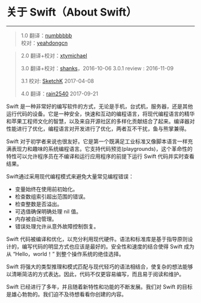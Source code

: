# 关于 Swift（About Swift）
-----------------

> 1.0
> 翻译：[numbbbbb](https://github.com/numbbbbb)  
> 校对：[yeahdongcn](https://github.com/yeahdongcn)

> 2.0
> 翻译+校对：[xtymichael](https://github.com/xtymichael)
> 
> 3.0 翻译+校对：[shanks](http://codebuild.me)，2016-10-06
> 3.0.1 review : 2016-11-09
> 
> 3.1 校对: [SketchK](https://github.com/SketchK) 2017-04-08
> 
> 4.0
> 翻译：[rain2540](https://github.com/rain2540) 2017-09-21
> 


Swift 是一种非常好的编写软件的方式，无论是手机，台式机，服务器，还是其他运行代码的设备。它是一种安全，快速和互动的编程语言，将现代编程语言的精华和苹果工程师文化的智慧，以及来自开源社区的多样化贡献结合了起来。编译器对性能进行了优化，编程语言对开发进行了优化，两者互不干扰，鱼与熊掌兼得。

Swift 对于初学者来说也很友好。它是第一个既满足工业标准又像脚本语言一样充满表现力和趣味的系统编程语言。它支持代码预览(playgrounds)，这个革命性的特性可以允许程序员在不编译和运行应用程序的前提下运行 Swift 代码并实时查看结果。

Swift通过采用现代编程模式来避免大量常见编程错误：

* 变量始终在使用前初始化。    
* 检查数组索引超出范围的错误。    
* 检查整数是否溢出。        
* 可选值确保明确处理 nil 值。      
* 内存被自动管理。    
* 错误处理允许从意外故障控制恢复。    

Swift 代码被编译和优化，以充分利用现代硬件。语法和标准库是基于指导原则设计的，编写代码的明显方式也应该是最好的。安全性和速度的结合使得 Swift 成为从 “Hello，world！” 到整个操作系统的绝佳选择。

Swift 将强大的类型推理和模式匹配与现代轻巧的语法相结合，使复杂的想法能够以清晰简洁的方式表达。因此，代码不仅更容易编写，而且易于阅读和维护。

Swift 已经进行了多年，并且随着新特性和功能的不断发展。我们对 Swift 的目标是雄心勃勃的。我们迫不及待想看看你创建的内容。
